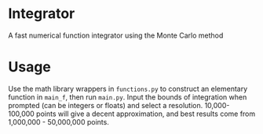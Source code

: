 # Integrator
A fast numerical function integrator using the Monte Carlo method
# Usage
Use the math library wrappers in ``functions.py`` to construct an elementary function in ``main_f``, then run ``main.py``.
Input the bounds of integration when prompted (can be integers or floats) and select a resolution. 10,000-100,000 points will give a decent
approximation, and best results come from 1,000,000 - 50,000,000 points.
